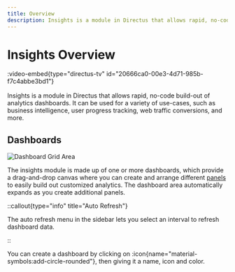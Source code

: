 ```yaml
---
title: Overview
description: Insights is a module in Directus that allows rapid, no-code build-out of analytics dashboards.
---
```


# Insights Overview

:video-embed{type="directus-tv" id="20666ca0-00e3-4d71-985b-f7c4abbe3bd1"}
<div style="margin-bottom: 1rem;"></div>

Insights is a module in Directus that allows rapid, no-code build-out of analytics dashboards. It can be used for a variety of use-cases, such as business intelligence, user progress tracking, web traffic conversions, and more.

## Dashboards

![Dashboard Grid Area](https://product-team.directus.app/assets/2d7abf30-2f8d-46f0-aee5-1cc38f3f6540.webp)

The insights module is made up of one or more dashboards, which provide a drag-and-drop canvas where you can create and arrange different [panels](/insights/panels) to easily build out customized analytics. The dashboard area automatically expands as you create additional panels. 

::callout{type="info" title="Auto Refresh"}

The auto refresh menu in the sidebar lets you select an interval to refresh dashboard data.

::

You can create a dashboard by clicking on :icon{name="material-symbols:add-circle-rounded"}, then giving it a name, icon and color.
